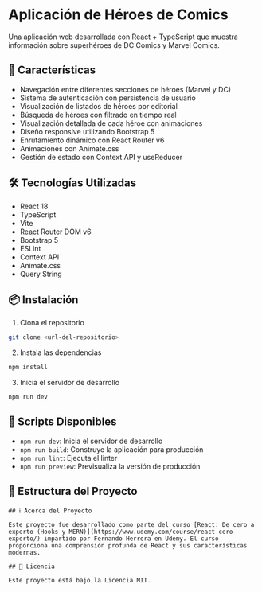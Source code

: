 # Aplicación de Héroes de Comics

Una aplicación web desarrollada con React + TypeScript que muestra información sobre superhéroes de DC Comics y Marvel Comics.

## 🚀 Características

- Navegación entre diferentes secciones de héroes (Marvel y DC)
- Sistema de autenticación con persistencia de usuario
- Visualización de listados de héroes por editorial
- Búsqueda de héroes con filtrado en tiempo real
- Visualización detallada de cada héroe con animaciones
- Diseño responsive utilizando Bootstrap 5
- Enrutamiento dinámico con React Router v6
- Animaciones con Animate.css
- Gestión de estado con Context API y useReducer

## 🛠️ Tecnologías Utilizadas

- React 18
- TypeScript
- Vite
- React Router DOM v6
- Bootstrap 5
- ESLint
- Context API
- Animate.css
- Query String

## 📦 Instalación

1. Clona el repositorio
```bash
git clone <url-del-repositorio>
```

2. Instala las dependencias
```bash
npm install
```

3. Inicia el servidor de desarrollo
```bash
npm run dev
```

## 🔧 Scripts Disponibles

- `npm run dev`: Inicia el servidor de desarrollo
- `npm run build`: Construye la aplicación para producción
- `npm run lint`: Ejecuta el linter
- `npm run preview`: Previsualiza la versión de producción

## 📁 Estructura del Proyecto

```
## ℹ️ Acerca del Proyecto

Este proyecto fue desarrollado como parte del curso [React: De cero a experto (Hooks y MERN)](https://www.udemy.com/course/react-cero-experto/) impartido por Fernando Herrera en Udemy. El curso proporciona una comprensión profunda de React y sus características modernas.

## 📄 Licencia

Este proyecto está bajo la Licencia MIT.
